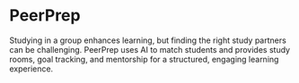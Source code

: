# PeerPrep
Studying in a group enhances learning, but finding the right study partners can be challenging. PeerPrep uses AI to match students and provides study rooms, goal tracking, and mentorship for a structured, engaging learning experience.
